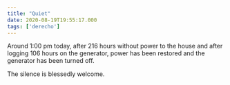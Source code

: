 ```yaml
---
title: "Quiet"
date: 2020-08-19T19:55:17.000
tags: ['derecho']
---
```


Around 1:00 pm today, after 216 hours without power to the house and after logging 106 hours on the generator, power has been restored and the generator has been turned off.

The silence is blessedly welcome.
